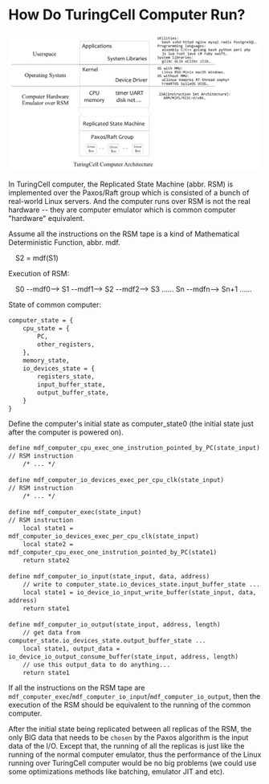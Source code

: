 # How Do TuringCell Computer Run?

![turingcell_computer_architecture](img/turingcell_computer_architecture.png)

In TuringCell computer, the Replicated State Machine (abbr. RSM) is implemented over the Paxos/Raft group which is consisted of a bunch of real-world Linux servers. And the computer runs over RSM is not the real hardware -- they are computer emulator which is common computer "hardware" equivalent. 

Assume all the instructions on the RSM tape is a kind of Mathematical Deterministic Function, abbr. mdf.

&emsp;S2 = mdf(S1)

Execution of RSM:

&emsp;S0 --mdf0--> S1 --mdf1--> S2 --mdf2--> S3 ...... Sn --mdfn--> Sn+1 ...... 

State of common computer:

```
computer_state = {
    cpu_state = {
        PC,
        other_registers,
    }, 
    memory_state, 
    io_devices_state = {
        registers_state,
        input_buffer_state,
        output_buffer_state,
    }
}
```

Define the computer's initial state as computer_state0 (the initial state just after the computer is powered on).

```
define mdf_computer_cpu_exec_one_instrution_pointed_by_PC(state_input)   // RSM instruction
    /* ... */

define mdf_computer_io_devices_exec_per_cpu_clk(state_input)             // RSM instruction
    /* ... */

define mdf_computer_exec(state_input)                                    // RSM instruction
    local state1 = mdf_computer_io_devices_exec_per_cpu_clk(state_input) 
    local state2 = mdf_computer_cpu_exec_one_instrution_pointed_by_PC(state1)
    return state2

define mdf_computer_io_input(state_input, data, address)
    // write to computer_state.io_devices_state.input_buffer_state ...
    local state1 = io_device_io_input_write_buffer(state_input, data, address) 
    return state1

define mdf_computer_io_output(state_input, address, length)
    // get data from computer_state.io_devices_state.output_buffer_state ...
    local state1, output_data = io_device_io_output_consume_buffer(state_input, address, length)
    // use this output_data to do anything...
    return state1
```

If all the instructions on the RSM tape are `mdf_computer_exec`/`mdf_computer_io_input`/`mdf_computer_io_output`, then the execution of the RSM should be equivalent to the running of the common computer.

After the initial state being replicated between all replicas of the RSM, the only BIG data that needs to be `chosen` by the Paxos algorithm is the input data of the I/O. Except that, the running of all the replicas is just like the running of the normal computer emulator, thus the performance of the Linux running over TuringCell computer would be no big problems (we could use some optimizations methods like batching, emulator JIT and etc).



